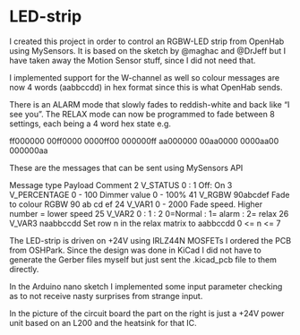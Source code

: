 # LED-strip
I created this project in order to control an RGBW-LED strip from OpenHab using MySensors.
It is based on the sketch by @maghac and @DrJeff but I have taken away the Motion Sensor stuff, since I did not need that.

I implemented support for the W-channel as well so colour messages are now 4 words (aabbccdd) in hex format since this is what OpenHab sends.

There is an ALARM mode that slowly fades to reddish-white and back like “I see you”. The RELAX mode can now be programmed to fade between 8 settings, each being a 4 word hex state e.g.

ff000000
00ff0000
0000ff00
000000ff
aa000000
00aa0000
0000aa00
000000aa

These are the messages that can be sent using MySensors API

Message type	Payload		Comment	
2  V_STATUS	0 : 1		Off: On
3  V_PERCENTAGE	0 - 100		Dimmer value 0 - 100%
41 V_RGBW	90abcdef	Fade to colour RGBW 90 ab cd ef
24 V_VAR1	0 - 2000	Fade speed. Higher number = lower speed
25 V_VAR2	0 : 1 : 2	0=Normal : 1= alarm : 2= relax
26 V_VAR3	naabbccdd	Set row n in the relax matrix to aabbccdd 0 <= n <= 7

The LED-strip is driven on +24V using IRLZ44N MOSFETs
I ordered the PCB from OSHPark. Since the design was done in KiCad I did not have to generate the Gerber files myself but just sent the .kicad_pcb file to them directly.

In the Arduino nano sketch I implemented some input parameter checking as to not receive nasty surprises from strange input.

In the picture of the circuit board the part on the right is just a +24V power unit based on an L200 and the heatsink for that IC.
